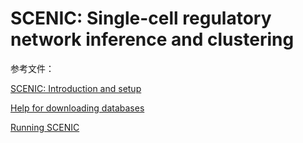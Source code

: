 # SCENIC: Single-cell regulatory network inference and clustering

参考文件：

[SCENIC: Introduction and setup](https://htmlpreview.github.io/?https://github.com/aertslab/SCENIC/blob/master/inst/doc/SCENIC_Setup.html#installation)

[Help for downloading databases](https://resources.aertslab.org/cistarget/help.html)

[Running SCENIC](https://htmlpreview.github.io/?https://github.com/aertslab/SCENIC/blob/master/inst/doc/SCENIC_Running.html)


